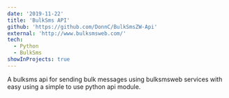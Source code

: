 ```yaml
---
date: '2019-11-22'
title: 'BulkSms API'
github: 'https://github.com/DonnC/BulkSmsZW-Api'
external: 'http://www.bulksmsweb.com/'
tech:
  - Python
  - BulkSms
showInProjects: true
---
```


A bulksms api for sending bulk messages using bulksmsweb services with easy using a simple to use python api module.
